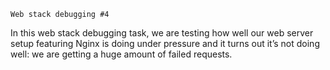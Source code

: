 	Web stack debugging #4
In this web stack debugging task, we are testing how well our web
 server setup featuring Nginx is doing under pressure and it turns out
 it’s not doing well: we are getting a huge amount of failed requests.
